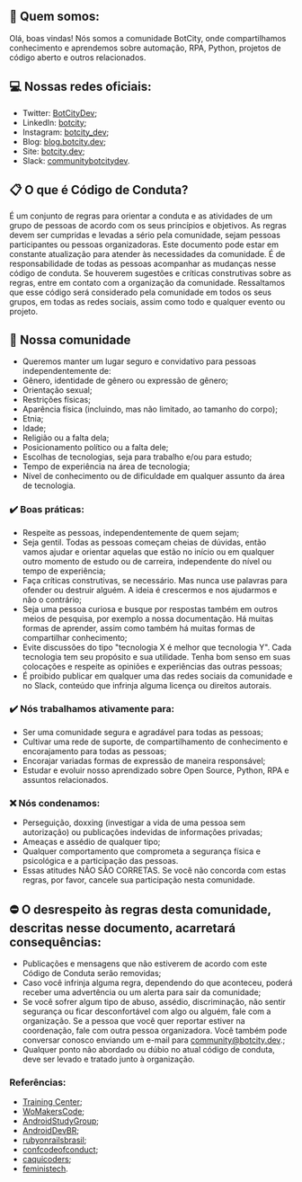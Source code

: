 ## 🚀 Quem somos:
Olá, boas vindas! Nós somos a comunidade BotCity, onde compartilhamos conhecimento e aprendemos sobre automação, RPA, Python, projetos de código aberto e outros relacionados.

## 💻 Nossas redes oficiais:
- Twitter: [BotCityDev](https://twitter.com/BotcityDev);
- LinkedIn: [botcity](https://www.linkedin.com/company/botcity);
- Instagram: [botcity_dev](https://www.instagram.com/botcity_dev/);
- Blog: [blog.botcity.dev](https://blog.botcity.dev/);
- Site: [botcity.dev](https://botcity.dev/);
- Slack: [communitybotcitydev](https://communitybotcitydev.slack.com).
<!-- - Dev.to: botcity; -->

## 📋 O que é Código de Conduta?
É um conjunto de regras para orientar a conduta e as atividades de um grupo de pessoas de acordo com os seus princípios e objetivos. As regras devem ser cumpridas e levadas a sério pela comunidade, sejam pessoas participantes ou pessoas organizadoras. Este documento pode estar em constante atualização para atender às necessidades da comunidade. É de responsabilidade de todas as pessoas acompanhar as mudanças nesse código de conduta.
Se houverem sugestões e críticas construtivas sobre as regras, entre em contato com a organização da comunidade. Ressaltamos que esse código será considerado pela comunidade em todos os seus grupos, em todas as redes sociais, assim como todo e qualquer evento ou projeto.

## 🚀 Nossa comunidade
- Queremos manter um lugar seguro e convidativo para pessoas independentemente de:
- Gênero, identidade de gênero ou expressão de gênero;
- Orientação sexual;
- Restrições físicas;
- Aparência física (incluindo, mas não limitado, ao tamanho do corpo);
- Etnia;
- Idade;
- Religião ou a falta dela;
- Posicionamento político ou a falta dele;
- Escolhas de tecnologias, seja para trabalho e/ou para estudo;
- Tempo de experiência na área de tecnologia;
- Nível de conhecimento ou de dificuldade em qualquer assunto da área de tecnologia.

### ✔️ Boas práticas:
- Respeite as pessoas, independentemente de quem sejam;
- Seja gentil. Todas as pessoas começam cheias de dúvidas, então vamos ajudar e orientar aquelas que estão no início ou em qualquer outro momento de estudo ou de carreira, independente do nível ou tempo de experiência;
- Faça críticas construtivas, se necessário. Mas nunca use palavras para ofender ou destruir alguém. A ideia é crescermos e nos ajudarmos e não o contrário;
- Seja uma pessoa curiosa e busque por respostas também em outros meios de pesquisa, por exemplo a nossa documentação. Há muitas formas de aprender, assim como também há muitas formas de compartilhar conhecimento;
- Evite discussões do tipo "tecnologia X é melhor que tecnologia Y". Cada tecnologia tem seu propósito e sua utilidade. Tenha bom senso em suas colocações e respeite as opiniões e experiências das outras pessoas;
- É proibido publicar em qualquer uma das redes sociais da comunidade e no Slack, conteúdo que infrinja alguma licença ou direitos autorais.

### ✔️ Nós trabalhamos ativamente para:
- Ser uma comunidade segura e agradável para todas as pessoas;
- Cultivar uma rede de suporte, de compartilhamento de conhecimento e encorajamento para todas as pessoas;
- Encorajar variadas formas de expressão de maneira responsável;
- Estudar e evoluir nosso aprendizado sobre Open Source, Python, RPA e assuntos relacionados.

### ❌ Nós condenamos:
- Perseguição, doxxing (investigar a vida de uma pessoa sem autorização) ou publicações indevidas de informações privadas;
- Ameaças e assédio de qualquer tipo;
- Qualquer comportamento que comprometa a segurança física e psicológica e a participação das pessoas.
- Essas atitudes NÃO SÃO CORRETAS. Se você não concorda com estas regras, por favor, cancele sua participação nesta comunidade.

## ⛔ O desrespeito às regras desta comunidade, descritas nesse documento, acarretará consequências:
- Publicações e mensagens que não estiverem de acordo com este Código de Conduta serão removidas;
- Caso você infrinja alguma regra, dependendo do que aconteceu, poderá receber uma advertência ou um alerta para sair da comunidade;
- Se você sofrer algum tipo de abuso, assédio, discriminação, não sentir segurança ou ficar desconfortável com algo ou alguém, fale com a organização. Se a pessoa que você quer reportar estiver na coordenação, fale com outra pessoa organizadora. Você também pode conversar conosco enviando um e-mail para [community@botcity.dev](mailto:community@botcity.dev).;
- Qualquer ponto não abordado ou dúbio no atual código de conduta, deve ser levado e tratado junto à organização.

### Referências:
- [Training Center](https://github.com/training-center/sobre/blob/master/CONDUCT.md);
- [WoMakersCode](https://github.com/WoMakersCode/codigo-de-conduta);
- [AndroidStudyGroup](https://github.com/AndroidStudyGroup/Code-Of-Conduct);
- [AndroidDevBR](https://github.com/AndroidDevBR/Codigo-De-Conduta);
- [rubyonrailsbrasil](https://rubyonrailsbrasil.com.br/codigo-de-conduta/);
- [confcodeofconduct](http://pt-br.confcodeofconduct.com/);
- [caquicoders](https://github.com/caquicoders/codigodeconduta);
- [feministech](https://github.com/feministech/codigo-de-conduta).
